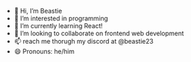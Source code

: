 - 👋 Hi, I’m Beastie
- 👀 I’m interested in programming
- 🌱 I’m currently learning React!
- 💞️ I’m looking to collaborate on frontend web development
- 📫 reach me thorugh my discord at @beastie23
- 😄 Pronouns: he/him


<!---
beastie23/beastie23 is a ✨ special ✨ repository because its `README.md` (this file) appears on your GitHub profile.
You can click the Preview link to take a look at your changes.
--->
